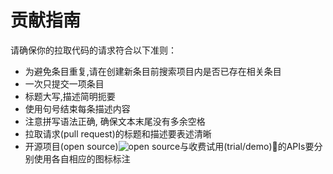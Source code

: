 
# 贡献指南

请确保你的拉取代码的请求符合以下准则：

- 为避免条目重复,请在创建新条目前搜索项目内是否已存在相关条目
- 一次只提交一项条目
- 标题大写,描述简明扼要
- 使用句号结束每条描述内容
- 注意拼写语法正确, 确保文本末尾没有多余空格
- 拉取请求(pull request)的标题和描述要表述清晰
- 开源项目(open source)![open source](../opensource.png)与收费试用(trial/demo)💸的APIs要分别使用各自相应的图标标注
